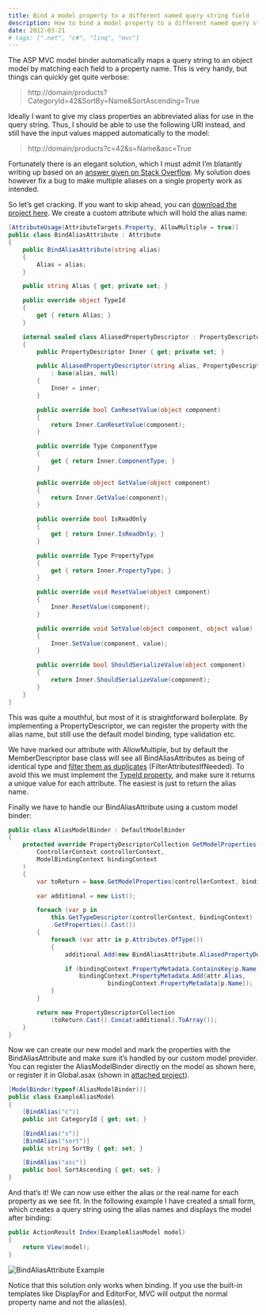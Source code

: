 ```yaml
---
title: Bind a model property to a different named query string field
description: How to bind a model property to a different named query string field with a custom alias attribute and model binder in MVC3.
date: 2012-03-21
# tags: [".net", "c#", "linq", "mvc"]
---
```


The ASP MVC model binder automatically maps a query string to an object model by matching each field to a property name. This is very handy, but things can quickly get quite verbose:

> http://domain/products?CategoryId=42&SortBy=Name&SortAscending=True

Ideally I want to give my class properties an abbreviated alias for use in the query string. Thus, I should be able to use the following URI instead, and still have the input values mapped automatically to the model:

> http://domain/products?c=42&s=Name&asc=True

Fortunately there is an elegant solution, which I must admit I’m blatantly writing up based on an [answer given on Stack Overflow](https://stackoverflow.com/questions/4316301/asp-net-mvc-2-bind-a-models-property-to-a-different-named-value#answer-4316327). My solution does however fix a bug to make multiple aliases on a single property work as intended.

<!-- more-->

So let’s get cracking. If you want to skip ahead, you can [download the project here](/files/QueryStringAlias.zip). We create a custom attribute which will hold the alias name:

```csharp
[AttributeUsage(AttributeTargets.Property, AllowMultiple = true)]
public class BindAliasAttribute : Attribute
{
    public BindAliasAttribute(string alias)
    {
        Alias = alias;
    }

    public string Alias { get; private set; }

    public override object TypeId
    {
        get { return Alias; }
    }

    internal sealed class AliasedPropertyDescriptor : PropertyDescriptor
    {
        public PropertyDescriptor Inner { get; private set; }

        public AliasedPropertyDescriptor(string alias, PropertyDescriptor inner)
            : base(alias, null)
        {
            Inner = inner;
        }

        public override bool CanResetValue(object component)
        {
            return Inner.CanResetValue(component);
        }

        public override Type ComponentType
        {
            get { return Inner.ComponentType; }
        }

        public override object GetValue(object component)
        {
            return Inner.GetValue(component);
        }

        public override bool IsReadOnly
        {
            get { return Inner.IsReadOnly; }
        }

        public override Type PropertyType
        {
            get { return Inner.PropertyType; }
        }

        public override void ResetValue(object component)
        {
            Inner.ResetValue(component);
        }

        public override void SetValue(object component, object value)
        {
            Inner.SetValue(component, value);
        }

        public override bool ShouldSerializeValue(object component)
        {
            return Inner.ShouldSerializeValue(component);
        }
    }
}
```

This was quite a mouthful, but most of it is straightforward boilerplate. By implementing a PropertyDescriptor, we can register the property with the alias name, but still use the default model binding, type validation etc.

We have marked our attribute with AllowMultiple, but by default the MemberDescriptor base class will see all BindAliasAttributes as being of identical type and [filter them as duplicates](https://social.msdn.microsoft.com/Forums/en-US/winforms/thread/e6bb4146-eb1a-4c1b-a5b1-f3528d8a7864/) (FilterAttributesIfNeeded). To avoid this we must implement the [TypeId property](https://msdn.microsoft.com/en-us/library/system.attribute.typeid.aspx), and make sure it returns a unique value for each attribute. The easiest is just to return the alias name.

Finally we have to handle our BindAliasAttribute using a custom model binder:

```csharp
public class AliasModelBinder : DefaultModelBinder
{
    protected override PropertyDescriptorCollection GetModelProperties(
        ControllerContext controllerContext,
        ModelBindingContext bindingContext
    )
    {
        var toReturn = base.GetModelProperties(controllerContext, bindingContext);

        var additional = new List();

        foreach (var p in
            this.GetTypeDescriptor(controllerContext, bindingContext)
            .GetProperties().Cast())
        {
            foreach (var attr in p.Attributes.OfType())
            {
                additional.Add(new BindAliasAttribute.AliasedPropertyDescriptor(attr.Alias, p));

                if (bindingContext.PropertyMetadata.ContainsKey(p.Name))
                    bindingContext.PropertyMetadata.Add(attr.Alias,
                            bindingContext.PropertyMetadata[p.Name]);
            }
        }

        return new PropertyDescriptorCollection
            (toReturn.Cast().Concat(additional).ToArray());
    }
}
```

Now we can create our new model and mark the properties with the BindAliasAttribute and make sure it’s handled by our custom model provider. You can register the AliasModelBinder directly on the model as shown here, or register it in Global.asax (shown in [attached project](/files/QueryStringAlias.zip)).

```csharp
[ModelBinder(typeof(AliasModelBinder))]
public class ExampleAliasModel
{
    [BindAlias("c")]
    public int CategoryId { get; set; }

    [BindAlias("s")]
    [BindAlias("sort")]
    public string SortBy { get; set; }

    [BindAlias("asc")]
    public bool SortAscending { get; set; }
}
```

And that’s it! We can now use either the alias or the real name for each property as we see fit. In the following example I have created a small form, which creates a query string using the alias names and displays the model after binding:

```csharp
public ActionResult Index(ExampleAliasModel model)
{
    return View(model);
}
```

![BindAliasAttribute Example](/images/blog/bind-a-model-property-to-a-different-named-query-string-field/BindAliasAttribute-Example.png)

Notice that this solution only works when binding. If you use the built-in templates like DisplayFor and EditorFor, MVC will output the normal property name and not the alias(es).
